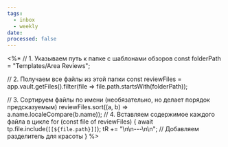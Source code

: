 ```yaml
---
tags:
  - inbox
  - weekly
date:
processed: false
---
```

<%* 
// 1. Указываем путь к папке с шаблонами обзоров 
const folderPath = "Templates/Area Reviews"; 

// 2. Получаем все файлы из этой папки 
const reviewFiles = app.vault.getFiles().filter(file => file.path.startsWith(folderPath));

// 3. Сортируем файлы по имени (необязательно, но делает порядок предсказуемым)
reviewFiles.sort((a, b) => a.name.localeCompare(b.name));
// 4. Вставляем содержимое каждого файла в цикле
for (const file of reviewFiles) { 
	await tp.file.include(`[[${file.path}]]`); 
	tR += "\n\n---\n\n"; // Добавляем разделитель для красоты
} 
%>